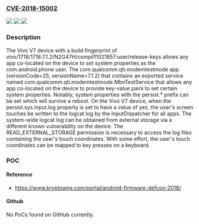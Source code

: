 ### [CVE-2018-15002](https://cve.mitre.org/cgi-bin/cvename.cgi?name=CVE-2018-15002)
![](https://img.shields.io/static/v1?label=Product&message=n%2Fa&color=blue)
![](https://img.shields.io/static/v1?label=Version&message=n%2Fa%20&color=brightgreen)
![](https://img.shields.io/static/v1?label=Vulnerability&message=n%2Fa&color=brightgreen)

### Description

The Vivo V7 device with a build fingerprint of vivo/1718/1718:7.1.2/N2G47H/compil11021857:user/release-keys allows any app co-located on the device to set system properties as the com.android.phone user. The com.qualcomm.qti.modemtestmode app (versionCode=25, versionName=7.1.2) that contains an exported service named com.qualcomm.qti.modemtestmode.MbnTestService that allows any app co-located on the device to provide key-value pairs to set certain system properties. Notably, system properties with the persist.* prefix can be set which will survive a reboot. On the Vivo V7 device, when the persist.sys.input.log property is set to have a value of yes, the user's screen touches be written to the logcat log by the InputDispatcher for all apps. The system-wide logcat log can be obtained from external storage via a different known vulnerability on the device. The READ_EXTERNAL_STORAGE permission is necessary to access the log files containing the user's touch coordinates. With some effort, the user's touch coordinates can be mapped to key presses on a keyboard.

### POC

#### Reference
- https://www.kryptowire.com/portal/android-firmware-defcon-2018/

#### Github
No PoCs found on GitHub currently.

